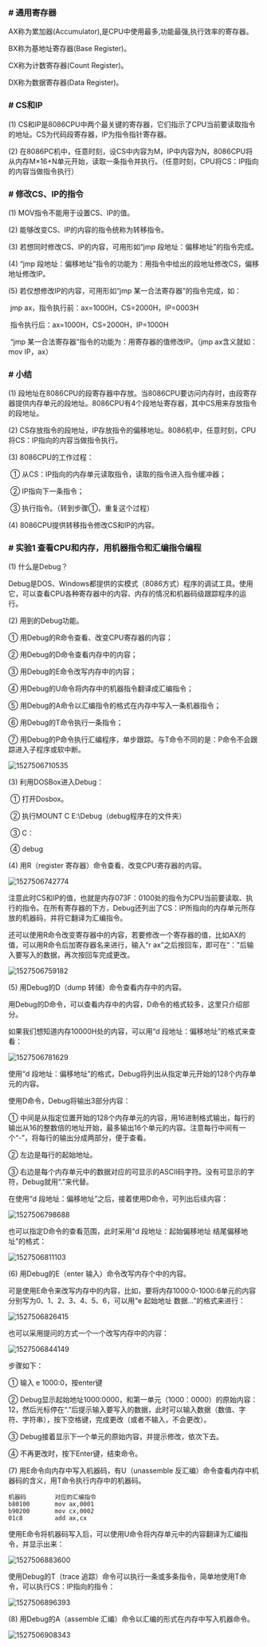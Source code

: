 ### # 通用寄存器

AX称为累加器(Accumulator),是CPU中使用最多,功能最强,执行效率的寄存器。

BX称为基地址寄存器(Base Register)。

CX称为计数寄存器(Count Register)。

DX称为数据寄存器(Data Register)。

### # CS和IP

(1) CS和IP是8086CPU中两个最关键的寄存器，它们指示了CPU当前要读取指令的地址。CS为代码段寄存器，IP为指令指针寄存器。

(2) 在8086PC机中，任意时刻，设CS中内容为M，IP中内容为N，8086CPU将从内存M×16+N单元开始，读取一条指令并执行。（任意时刻，CPU将CS：IP指向的内容当做指令执行）

### # 修改CS、IP的指令

(1) MOV指令不能用于设置CS、IP的值。

(2) 能够改变CS、IP的内容的指令统称为转移指令。

(3) 若想同时修改CS、IP的内容，可用形如“jmp 段地址：偏移地址”的指令完成。

(4) “jmp 段地址：偏移地址”指令的功能为：用指令中给出的段地址修改CS，偏移地址修改IP。

(5) 若仅想修改IP的内容，可用形如“jmp 某一合法寄存器”的指令完成，如：

​        jmp ax，指令执行前：ax=1000H，CS=2000H，IP=0003H

​                      指令执行后：ax=1000H，CS=2000H，IP=1000H

​     “jmp 某一合法寄存器”指令的功能为：用寄存器的值修改IP。（jmp ax含义就如：mov IP，ax）

### # 小结

(1) 段地址在8086CPU的段寄存器中存放。当8086CPU要访问内存时，由段寄存器提供内存单元的段地址。8086CPU有4个段地址寄存器，其中CS用来存放指令的段地址。

(2) CS存放指令的段地址，IP存放指令的偏移地址。8086机中，任意时刻，CPU将CS：IP指向的内容当做指令执行。

(3) 8086CPU的工作过程：

​    ① 从CS：IP指向的内存单元读取指令，读取的指令进入指令缓冲器；

​    ② IP指向下一条指令；

​    ③ 执行指令。（转到步骤①，重复这个过程）

(4) 8086CPU提供转移指令修改CS和IP的内容。

### # 实验1 查看CPU和内存，用机器指令和汇编指令编程

(1) 什么是Debug？

Debug是DOS、Windows都提供的实模式（8086方式）程序的调试工具。使用它，可以查看CPU各种寄存器中的内容、内存的情况和机器码级跟踪程序的运行。

(2) 用到的Debug功能。

① 用Debug的R命令查看、改变CPU寄存器的内容；

② 用Debug的D命令查看内存中的内容；

③ 用Debug的E命令改写内存中的内容；

④ 用Debug的U命令将内存中的机器指令翻译成汇编指令；

⑤ 用Debug的A命令以汇编指令的格式在内存中写入一条机器指令；

⑥ 用Debug的T命令执行一条指令；

⑦ 用Debug的P命令执行汇编程序，单步跟踪。与T命令不同的是：P命令不会跟踪进入子程序或软中断。

![1527506710535](assets/1527506710535.png)

(3) 利用DOSBox进入Debug：

​    ① 打开Dosbox。

​    ② 执行MOUNT C E:\Debug（debug程序在的文件夹）

​    ③ C：

​    ④ debug

(4) 用R（register 寄存器）命令查看、改变CPU寄存器的内容。

![1527506742774](assets/1527506742774.png)

注意此时CS和IP的值，也就是内存073F：0100处的指令为CPU当前要读取、执行的指令。在所有寄存器的下方，Debug还列出了CS：IP所指向的内存单元所存放的机器码，并将它翻译为汇编指令。

还可以使用R命令改变寄存器中的内容，若要修改一个寄存器的值，比如AX的值，可以用R命令后加寄存器名来进行，输入“r ax”之后按回车，即可在“：”后输入要写入的数据，再次按回车完成更改。

![1527506759182](assets/1527506759182.png)

(5) 用Debug的D（dump 转储）命令查看内存中的内容。

用Debug的D命令，可以查看内存中的内容，D命令的格式较多，这里只介绍部分。

如果我们想知道内存10000H处的内容，可以用“d 段地址：偏移地址”的格式来查看：

![1527506781629](assets/1527506781629.png)

使用“d 段地址：偏移地址”的格式，Debug将列出从指定单元开始的128个内存单元的内容。

使用D命令，Debug将输出3部分内容：

① 中间是从指定位置开始的128个内存单元的内容，用16进制格式输出，每行的输出从16的整数倍的地址开始，最多输出16个单元的内容。注意每行中间有一个“-”，将每行的输出分成两部分，便于查看。

② 左边是每行的起始地址。

③ 右边是每个内存单元中的数据对应的可显示的ASCII码字符。没有可显示的字符，Debug就用“.”来代替。

在使用“d 段地址：偏移地址”之后，接着使用D命令，可列出后续内容：

![1527506798688](assets/1527506798688.png)

也可以指定D命令的查看范围，此时采用“d 段地址：起始偏移地址 结尾偏移地址”的格式： 

![1527506811103](assets/1527506811103.png)

(6) 用Debug的E（enter 输入）命令改写内存个中的内容。

可是使用E命令来改写内存中的内容，比如，要将内存1000:0-1000:6单元的内容分别写为0、1、2、3、4、5、6，可以用“e 起始地址 数据...”的格式来进行：

![1527506826415](assets/1527506826415.png)

也可以采用提问的方式一个一个改写内存中的内容： 

![1527506844149](assets/1527506844149.png)

步骤如下：

① 输入 e 1000:0，按enter键

② Debug显示起始地址1000:0000，和第一单元（1000：0000）的原始内容：12，然后光标停在“.”后提示输入要写入的数据，此时可以输入数据（数值、字符、字符串），按下空格键，完成更改（或者不输入，不会更改）。

③ Debug接着显示下一个单元的原始内容，并提示修改，依次下去。

④ 不再更改时，按下Enter键，结束命令。

(7) 用E命令向内存中写入机器码，有U（unassemble 反汇编）命令查看内存中机器码的含义，用T命令执行内存中的机器码。

```assembly
机器码        对应的汇编指令
b80100       mov ax,0001
b90200       mov cx,0002
01c8         add ax,cx
```

使用E命令将机器码写入后，可以使用U命令将内存单元中的内容翻译为汇编指令，并显示出来： 

![1527506883600](assets/1527506883600.png)

使用Debug的T（trace 追踪）命令可以执行一条或多条指令，简单地使用T命令，可以执行CS：IP指向的指令： 

![1527506896393](assets/1527506896393.png)

(8) 用Debug的A（assemble 汇编）命令以汇编的形式在内存中写入机器命令。 

![1527506908343](assets/1527506908343.png)